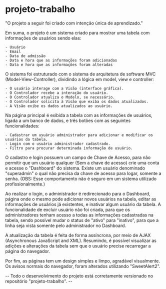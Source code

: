 # projeto-trabalho

"O projeto a seguir foi criado com intenção única de aprendizado."

Em suma, o projeto é um sistema criado para mostrar uma tabela com informações de usuários sendo elas:

    - Usuário
    - Email
    - Data de admissão
    - Data e hora que as informações foram adicionadas
    - Data e hora que as informações foram alteradas

O sistema foi estruturado com o sistema de arquitetura de software MVC (Model-View-Controller), dividindo a lógica em model, view e controller:

    - O usuário interage com a Visão (interface gráfica).
    - O Controlador recebe a interação do usuário.
    - O Controlador atualiza o Modelo, se necessário.
    - O Controlador solicita à Visão que exiba os dados atualizados.
    - A Visão exibe os dados atualizados ao usuário. 

Na página principal é exibida a tabela com as informações de usuários, ligada a um banco de dados, e três botões com as seguintes funcionalidades:

    - Cadastrar um usuário administrador para adicionar e modificar os usuários da tabela.
    - Login com o usuário administrador cadastrado.
    - Filtro para procurar determinada informação de usuário.

O cadastro e login possuem um campo de Chave de Acesso, para não permitir que um usuário qualquer (Sem a chave de acesso) crie uma conta e acesse o "Dashboard" do sistema.
Existe um usuário denominado "superadmin" o qual não precisa da chave de acesso para logar, somente a senha. (OBS: Esse comportamento não é seguro em um sistema utilizado profissionalmente.)

Ao realizar o login, o administrador é redirecionado para o Dashboard, página onde o mesmo pode adicionar novos usuários na tabela, editar as informações de usuários já existentes, e inativar algum usuário da tabela. A funcionalidade de excluir usuário não foi criada, para que os administradores tenham acesso a todas as informações cadastradas na tabela, sendo possível mudar o status de "ativo" para "inativo", para que a linha seja vista somente pelo administrador no Dashboard.

A atualização da tabela é feita de forma assíncrona, por meio de AJAX (Asynchronous JavaScript and XML). Resumindo, é possível visualizar as adições e alterações da tabela sem que o usuário precise recarregar a página do navegador.

Por fim, as páginas tem um design simples e limpo, agradável visualmente. Os avisos normais do navegador, foram alterados utilizando "SweetAlert2".



-- Todo o desenvolvimento do projeto está corretamente versionado no repositório "projeto-trabalho". --

    



